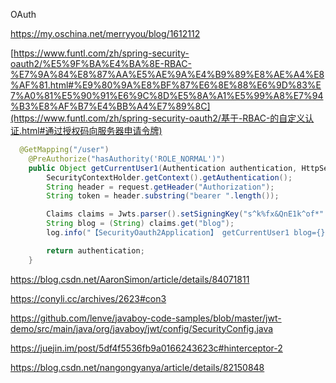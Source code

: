 OAuth

https://my.oschina.net/merryyou/blog/1612112

[https://www.funtl.com/zh/spring-security-oauth2/%E5%9F%BA%E4%BA%8E-RBAC-%E7%9A%84%E8%87%AA%E5%AE%9A%E4%B9%89%E8%AE%A4%E8%AF%81.html#%E9%80%9A%E8%BF%87%E6%8E%88%E6%9D%83%E7%A0%81%E5%90%91%E6%9C%8D%E5%8A%A1%E5%99%A8%E7%94%B3%E8%AF%B7%E4%BB%A4%E7%89%8C](https://www.funtl.com/zh/spring-security-oauth2/基于-RBAC-的自定义认证.html#通过授权码向服务器申请令牌)

```java
  @GetMapping("/user")
    @PreAuthorize("hasAuthority('ROLE_NORMAL')")
    public Object getCurrentUser1(Authentication authentication, HttpServletRequest request) throws UnsupportedEncodingException {
        SecurityContextHolder.getContext().getAuthentication();
        String header = request.getHeader("Authorization");
        String token = header.substring("bearer ".length());

        Claims claims = Jwts.parser().setSigningKey("s^k%fx&QnE1k^of*".getBytes("UTF-8")).parseClaimsJws(token).getBody();
        String blog = (String) claims.get("blog");
        log.info("【SecurityOauth2Application】 getCurrentUser1 blog={}", blog);

        return authentication;
    }
```

https://blog.csdn.net/AaronSimon/article/details/84071811



https://conyli.cc/archives/2623#con3



https://github.com/lenve/javaboy-code-samples/blob/master/jwt-demo/src/main/java/org/javaboy/jwt/config/SecurityConfig.java



https://juejin.im/post/5df4f5536fb9a0166243623c#hinterceptor-2



https://blog.csdn.net/nangongyanya/article/details/82150848